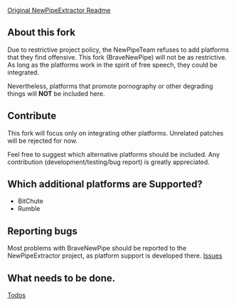 [Original NewPipeExtractor Readme](../README.md)
## About this fork
Due to restrictive project policy, the NewPipeTeam refuses to add platforms that they
find offensive. This fork (BraveNewPipe) will not be as restrictive. As long as the
platforms work in the spirit of free speech, they could be integrated.

Nevertheless, platforms that promote pornography or other degrading things will
__NOT__ be included here.

## Contribute
This fork will focus only on integrating other platforms. Unrelated patches will
be rejected for now.

Feel free to suggest which alternative platforms should be included. Any contribution
(development/testing/bug report) is greatly appreciated.

## Which additional platforms are Supported?
- BitChute
- Rumble

## Reporting bugs
Most problems with BraveNewPipe should be reported to the NewPipeExtractor
project, as platform support is developed there.
[Issues](../../../../NewPipeExtractor/issues)

## What needs to be done.
[Todos](TODOS.FORK.md)
